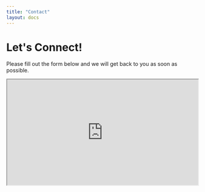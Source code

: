 ```yaml
---
title: "Contact"
layout: docs
---
```


# Let's Connect!

Please fill out the form below and we will get back to you as soon as possible.

<iframe src = "https://docs.google.com/forms/d/e/1FAIpQLScgqgB-ktKfRNPP0-27maGxpd74kvT1UCu-wRgtVYODUVxn0w/viewform?usp=sharing&ouid=116711467119723083886" style = "width: 100%; height: 20em;"></iframe>